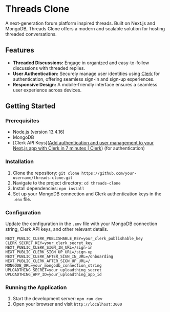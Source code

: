 # Threads Clone
A next-generation forum platform inspired threads. Built on Next.js  and MongoDB, Threads Clone offers a modern and scalable solution for hosting threaded conversations.

## Features
- **Threaded Discussions:** Engage in organized and easy-to-follow discussions with threaded replies.
- **User Authentication:** Securely manage user identities using [Clerk](https://clerk.dev/) for authentication, offering seamless sign-in and sign-up experiences.
- **Responsive Design:** A mobile-friendly interface ensures a seamless user experience across devices.

## Getting Started
### Prerequisites

- Node.js (version 13.4.16)
- MongoDB
- [Clerk API Keys]([Add authentication and user management to your Next.js app with Clerk in 7 minutes | Clerk](https://clerk.com/docs/quickstarts/nextjs)) (for authentication)
### Installation

1. Clone the repository: `git clone https://github.com/your-username/threads-clone.git`
2. Navigate to the project directory: `cd threads-clone`
3. Install dependencies: `npm install`
4. Set up your MongoDB connection and Clerk authentication keys in the `.env` file.
### Configuration
Update the configuration in the `.env` file with your MongoDB connection string, Clerk API keys, and other relevant details.

```
NEXT_PUBLIC_CLERK_PUBLISHABLE_KEY=your_clerk_publishable_key CLERK_SECRET_KEY=your_clerk_secret_key NEXT_PUBLIC_CLERK_SIGN_IN_URL=/sign-in NEXT_PUBLIC_CLERK_SIGN_UP_URL=/sign-up NEXT_PUBLIC_CLERK_AFTER_SIGN_IN_URL=/onboarding NEXT_PUBLIC_CLERK_AFTER_SIGN_UP_URL=/ MONGODB_URL=your_mongodb_connection_string UPLOADTHING_SECRET=your_uploadthing_secret UPLOADTHING_APP_ID=your_uploadthing_app_id
```

### Running the Application
1. Start the development server: `npm run dev`
2. Open your browser and visit `http://localhost:3000`